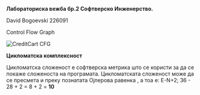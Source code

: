 **Лабораториска вежба бр.2 Софтверско Инженерство.**

David Bogoevski 226091

Control Flow Graph

![CreditCart CFG](https://github.com/AzureVolcano/SI_2024_lab2_226091/assets/163325967/e2ac83d3-76a9-4afa-b5f3-352f6db07e64)

**Цикломатска комплексност** 

Цикломатска сложеност е софтверска метрика што се користи за да се покаже сложеноста на програмата.
Цикломатската сложеност може да се пресмета и преку познатата Ојлерова равенка , а тоа е:
E-N+2;
36 - 28 + 2 
= 8 + 2 = **10**



